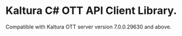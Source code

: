 # Kaltura C# OTT API Client Library.
Compatible with Kaltura OTT server version 7.0.0.29630 and above.
